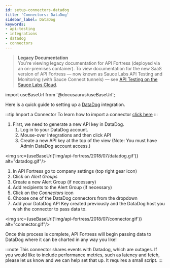 ```yaml
---
id: setup-connectors-datadog
title: 'Connectors: DataDog'
sidebar_label: DataDog
keywords:
- api-testing
- integrations
- datadog
- connectors
---
```


<head>
  <meta name="robots" content="noindex" />
</head>

> **Legacy Documentation**<br/>You're viewing legacy documentation for API Fortress (deployed via an on-premises container). To view documentation for the new SaaS version of API Fortress &#8212; now known as Sauce Labs API Testing and Monitoring (with Sauce Connect tunnels) &#8212; see [API Testing on the Sauce Labs Cloud](/api-testing/).

import useBaseUrl from '@docusaurus/useBaseUrl';

Here is a quick guide to setting up a [DataDog](http://www.datadog.com) integration.

:::tip Import a Connector
To learn how to import a connector [click here](/api-testing/on-prem/integrations/add-new-connector)
:::

1. First, we need to generate a new API key in DataDog.
   1. Log in to your DataDog account.
   2. Mouse-over Integrations and then click API
   3. Create a new API key at the top of the view (Note: You must have Admin DataDog account access.)

<img src={useBaseUrl('img/api-fortress/2018/07/datadog.gif')} alt="datadog.gif"/>

1. In API Fortress go to company settings (top right gear icon)
2. Click on _Alert Groups_
3. Create a new Alert Group (if necessary)
4. Add recipients to the Alert Group (if necessary)
5. Click on the _Connectors_ icon
6. Choose one of the DataDog connectors from the dropdown
7. Add your DataDog API Key created previously and the DataDog host you wish the connector to pass data to.

<img src={useBaseUrl('img/api-fortress/2018/07/connector.gif')} alt="connector.gif"/>

Once this process is complete, API Fortress will begin passing data to DataDog where it can be charted in any way you like!

:::note
This connector shares events with Datadog, which are outages. If you would like to include performance metrics, such as latency and fetch, please let us know and we can help set that up. It requires a small script.
:::
